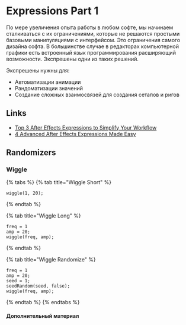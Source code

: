 # Expressions Part 1

По мере увеличения опыта работы в любом софте, мы начинаем сталкиваться с их ограничениями, которые не решаются простыми базовыми манипуляциями с интерфейсом. Это ограничения самого дизайна софта. В большинстве случае в редакторах компьютерной графики есть встроенный язык программирования расширяющий возможности. Экспрешены одни из таких решений.

Экспрешены нужны для:
- Автоматизации анимации
- Рандоматизации значений
- Создание сложных взаимосвязей для создания сетапов и ригов 

## Links

- [Top 3 After Effects Expressions to Simplify Your Workflow](https://blog.motiondesign.school/top-3-after-effects-expressions)
- [4 Advanced After Effects Expressions Made Easy](https://blog.motiondesign.school/4-advanced-after-effects-expressions)

## Randomizers

### Wiggle

{% tabs %} {% tab title="Wiggle Short" %}
```text
wiggle(1, 20);
```
{% endtab %}

{% tab title="Wiggle Long" %}
```text
freq = 1
amp = 20;
wiggle(freq, amp);
```
{% endtab %}

{% tab title="Wiggle Randomize" %}
```text
freq = 1
amp = 20;
seed = 1;
seedRandom(seed, false);
wiggle(freq, amp);
```
{% endtab %} {% endtabs %}

#### Дополнительный материал
